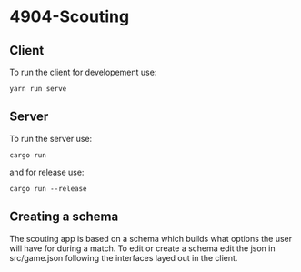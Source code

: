 # 4904-Scouting
## Client
To run the client for developement use:

`yarn run serve`

## Server
To run the server use:

`cargo run`

and for release use:

`cargo run --release`

## Creating a schema
The scouting app is based on a schema which builds what options the user will have for during a match. To edit or create a schema edit the json in src/game.json following the interfaces layed out in the client. 